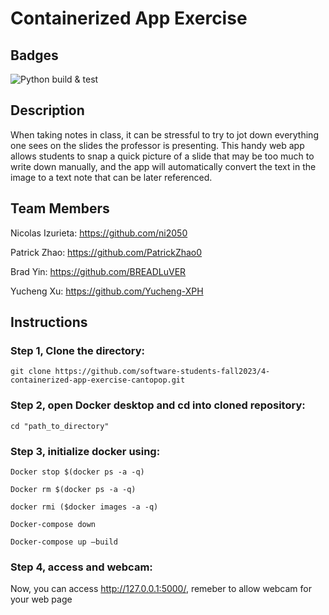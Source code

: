 # Containerized App Exercise

## Badges

![Python build & test](https://github.com/software-students-fall2023/4-containerized-app-exercise-cantopop/actions/workflows/containerized-app.yml/badge.svg) 


## Description

When taking notes in class, it can be stressful to try to jot down everything one sees on the slides the professor is presenting. This handy web app allows students to snap a quick picture of a slide that may be too much to write down manually, and the app will automatically convert the text in the image to a text note that can be later referenced. 

## Team Members

Nicolas Izurieta: https://github.com/ni2050

Patrick Zhao: https://github.com/PatrickZhao0

Brad Yin: https://github.com/BREADLuVER

Yucheng Xu: https://github.com/Yucheng-XPH

## Instructions

### Step 1, Clone the directory:
```
git clone https://github.com/software-students-fall2023/4-containerized-app-exercise-cantopop.git
```
### Step 2, open Docker desktop and cd into cloned repository:
```
cd "path_to_directory"
```
### Step 3, initialize docker using:
```
Docker stop $(docker ps -a -q)

Docker rm $(docker ps -a -q)

docker rmi ($docker images -a -q)

Docker-compose down

Docker-compose up —build
```
### Step 4, access and webcam:

Now, you can access http://127.0.0.1:5000/, remeber to allow webcam for your web page

